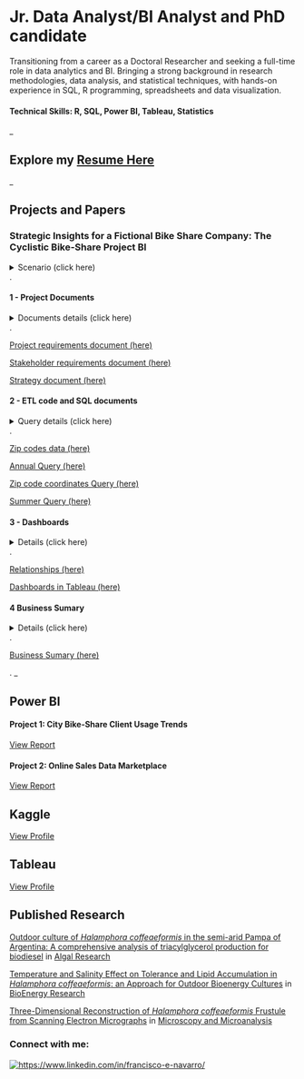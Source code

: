 
# Jr. Data Analyst/BI Analyst and PhD candidate

Transitioning from a career as a Doctoral Researcher and seeking a full-time role in data analytics and BI. Bringing a strong background in research methodologies, data analysis, and statistical techniques, with hands-on experience in SQL, R programming, spreadsheets and data visualization.

#### Technical Skills: R, SQL, Power BI, Tableau, Statistics

_
## Explore my [Resume Here](Navarro_FE_resume_08_07_2024.pdf)   

_
## Projects and Papers

### Strategic Insights for a Fictional Bike Share Company: The Cyclistic Bike-Share Project BI

<details> <summary>Scenario (click here)</summary>  
In this fictional scenario, I’ve joined the business intelligence team at Cyclistic, a fictional bike-share company in New York City. My role involves applying BI principles to analyze and enhance Cyclistic’s bike usage. I handled the data cleaning and processing through ETL (Extract, Transform, Load) using SQL, ensuring the datasets on bike trips and customer demographics are accurate and ready for analysis. I created a dashboard to provide insights into bike demand, considering factors like customer type, peak usage times, and weather conditions.
<div style="text-align: center;"><img src="cyclistic_logo.png" alt="Example Image" width="200"/></div>

</details>
.

#### 1 - Project Documents 
<details> <summary> Documents details (click here) </summary>
The Project requirements document describes the overall purpose of the Cyclistic project, including its goals and key dependencies. 
The Stakeholder requirements document outlines key stakeholder needs for developing a BI dashboard. It focuses on understanding customer usage patterns and demand at bike stations to guide strategic decisions for expansion and improvement.
The Strategy document details the BI dashboard development plan, including data sources, user profiles, and dashboard features. It outlines access restrictions, data scope, and key metrics like heat maps and area charts to analyze bike usage, seasonal trends, and weather impacts. The document is in draft and has to be reviewed before implementation.</details>
. 

[Project requirements document (here)](Cyclistic_Bike_share_Project_requirements.pdf)

[Stakeholder requirements document (here)](Cyclistic_Bike_Share_Sakeholders_req.pdf) 

[Strategy document (here)](Cyclistic_Bike_share_Strategy_Document.pdf) 

#### 2 - ETL code and SQL documents
<details> <summary> Query details (click here) </summary>
I created the queries for this scenario using BigQuery and leveraged BigQuery’s public datasets to develop the analysis. This approach allowed me to utilize large datasets for comprehensive insights and effective scenario modeling. Also, i uploaded an additional file with the zip codes in NYC. 
The annual query was designed to retrieve annual relevant data; but i had a problem, the zip codes coordinates were not recognized by Tableau, so i had to include them in que query. However, including variables such as stations and coordinates resulted in an excessively large file size that was impractical for download. Therefore, the coordinates were included in a second query to manage the data more efficiently.
Finnaly, the summer query was performed without problems.
</details>
.

[Zip codes data (here)](Cyclistic_NYC_zip_codes.csv)


[Annual Query (here)](Cyclistic_query_2022_2023.txt) 


[Zip code coordinates Query (here)](Cyclistic_year_end_lat_long_query.txt)

[Summer Query (here)](Cyclistic_summer_query.txt)

#### 3 - Dashboards
<details> <summary> Details (click here) </summary> Before creating the dashboards, some calculations were first performed in Tableau </details>  
.

[Relationships (here)](Data_relationships_tableau.pdf)

[Dashboards in Tableau (here)](https://public.tableau.com/app/profile/francisco.navarro7243/viz/CyclisticBike-ShareTrends/Story1)

#### 4 Business Sumary
<details> <summary> Details (click here) </summary> This summary highlights how subscribers and non-subscribers differ in their usage, seasonal trends in bike usage, and the impact of weather conditions. It also provides actionable insights for strategic bike station placement, congestion management, operational adjustments, marketing, and service optimization to enhance overall performance and customer experience. Please follow the link for the full Business Summary. </details>  
.

[Business Sumary (here) ](Cyclistic_business_summary.pdf)

.
_
## **Power BI** 
#### Project 1: City Bike-Share Client Usage Trends
[View Report](https://app.powerbi.com/view?r=eyJrIjoiNjJlNDQ1MGYtMjVmOS00NDY5LWI0NjEtNzc2ODZiM2I5OGNlIiwidCI6ImEyZTJiYTY0LWUwNTQtNDMxYS1hNWIyLTg5MjJmZjIyN2U3OSIsImMiOjR9)
#### Project 2: Online Sales Data Marketplace
[View Report](https://app.powerbi.com/view?r=eyJrIjoiYjU0MGFlMzktZGFlNC00OGE0LWJmNzUtZTJjMDZhYzU4YmMyIiwidCI6ImEyZTJiYTY0LWUwNTQtNDMxYS1hNWIyLTg5MjJmZjIyN2U3OSIsImMiOjR9)

## **Kaggle** 
[View Profile](https://www.kaggle.com/franeze92)

## **Tableau** 

[View Profile](https://public.tableau.com/app/profile/francisco.navarro7243/vizzes) 


## **Published Research**
[Outdoor culture of *Halamphora coffeaeformis* in the semi-arid Pampa of
Argentina: A comprehensive analysis of triacylglycerol production
for biodiesel](https://doi.org/10.1016/j.algal.2023.103170) in [Algal Research](https://www.sciencedirect.com/journal/algal-research)

[Temperature and Salinity Effect on Tolerance and Lipid Accumulation
in *Halamphora coffeaeformis*: an Approach for Outdoor Bioenergy
Cultures](https://doi.org/10.1007/s12155-021-10349-2) in [BioEnergy Research](https://link.springer.com/journal/12155)

[Three-Dimensional Reconstruction of *Halamphora coffeaeformis* Frustule from Scanning Electron Micrographs](https://doi.org/10.1017/S1431927620001154) in  [Microscopy and Microanalysis](https://www.cambridge.org/core/journals/microscopy-and-microanalysis)

<h3 align="left">Connect with me:</h3>
<p align="left">
<a href="https://www.linkedin.com/in/francisco-e-navarro/" target="blank"><img align="center" src="https://raw.githubusercontent.com/rahuldkjain/github-profile-readme-generator/master/src/images/icons/Social/linked-in-alt.svg" alt="https://www.linkedin.com/in/francisco-e-navarro/" height="30" width="40" /></a>
</p>
